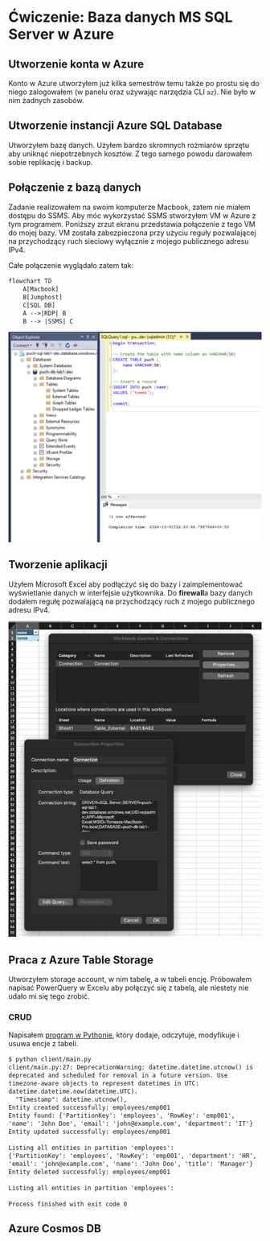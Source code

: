 # Ćwiczenie: Baza danych MS SQL Server w Azure

## Utworzenie konta w Azure

Konto w Azure utworzyłem już kilka semestrów temu także po prostu się do niego zalogowałem (w panelu oraz używając narzędzia CLI `az`). Nie było w nim żadnych zasobów.

## Utworzenie instancji Azure SQL Database

Utworzyłem bazę danych. Użyłem bardzo skromnych rozmiarów sprzętu aby uniknąć niepotrzebnych kosztów.
Z tego samego powodu darowałem sobie replikację i backup.

## Połączenie z bazą danych

Zadanie realizowałem na swoim komputerze Macbook, zatem nie miałem dostępu do SSMS.
Aby móc wykorzystać SSMS stworzyłem VM w Azure z tym programem. Poniższy zrzut ekranu przedstawia połączenie z tego VM do mojej bazy.
VM została zabezpieczona przy użyciu reguły pozwalającej na przychodzący ruch sieciowy wyłącznie z mojego publicznego adresu IPv4.

Całe połączenie wyglądało zatem tak:
```mermaid
flowchart TD
    A[Macbook]
    B[Jumphost]
    C[SQL DB]
    A -->|RDP| B
    B --> |SSMS| C
```

![](images/ssms_sqlserver.png)

## Tworzenie aplikacji

Użyłem Microsoft Excel aby podłączyć się do bazy i zaimplementować wyświetlanie danych w interfejsie użytkownika.
Do **firewall**a bazy danych dodałem regułę pozwalającą na przychodzący ruch z mojego publicznego adresu IPv4.

![](images/excel.png)

## Praca z Azure Table Storage

Utworzyłem storage account, w nim tabelę, a w tabeli encję. Próbowałem napisać PowerQuery w Excelu aby połączyć się z tabelą, ale niestety nie udało mi się tego zrobić.

### CRUD

Napisałem [program w Pythonie](client/main.py), który dodaje, odczytuje, modyfikuje i usuwa encje z tabeli.

```text
$ python client/main.py 
client/main.py:27: DeprecationWarning: datetime.datetime.utcnow() is deprecated and scheduled for removal in a future version. Use timezone-aware objects to represent datetimes in UTC: datetime.datetime.now(datetime.UTC).
  "Timestamp": datetime.utcnow(),
Entity created successfully: employees/emp001
Entity found: {'PartitionKey': 'employees', 'RowKey': 'emp001', 'name': 'John Doe', 'email': 'john@example.com', 'department': 'IT'}
Entity updated successfully: employees/emp001

Listing all entities in partition 'employees':
{'PartitionKey': 'employees', 'RowKey': 'emp001', 'department': 'HR', 'email': 'john@example.com', 'name': 'John Doe', 'title': 'Manager'}
Entity deleted successfully: employees/emp001

Listing all entities in partition 'employees':

Process finished with exit code 0
```

## Azure Cosmos DB